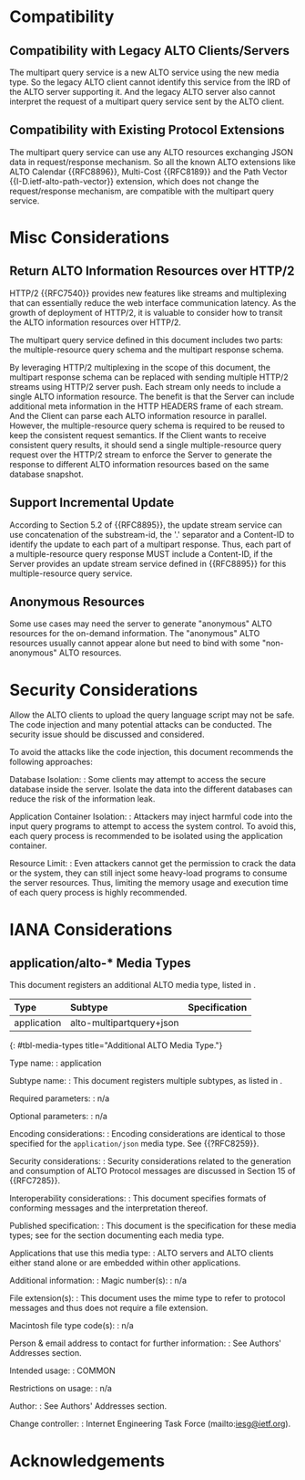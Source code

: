 # Compatibility

## Compatibility with Legacy ALTO Clients/Servers ##

The multipart query service is a new ALTO service using the new media type. So
the legacy ALTO client cannot identify this service from the IRD of the ALTO
server supporting it. And the legacy ALTO server also cannot interpret the
request of a multipart query service sent by the ALTO client.

## Compatibility with Existing Protocol Extensions ##

The multipart query service can use any ALTO resources exchanging JSON data in
request/response mechanism. So all the known ALTO extensions like ALTO Calendar
{{RFC8896}}, Multi-Cost {{RFC8189}} and the Path Vector
{{I-D.ietf-alto-path-vector}} extension, which does not change the
request/response mechanism, are compatible with the multipart query service.

<!--
## Compatibility with New Communication Mechanism ##

Since the multipart query service use multipart messages as the response
instead of the JSON data, the incremental update service defined in
{{I-D.ietf-alto-incr-update-sse}} does not support it. If the update service
does not notify the incremental change to the ALTO client but only notify the
full replacement, it can still work. But it is very inefficient. So an
extension to integrate multipart query and the incremental update smoothly is
required. HTTP/2 may be a candidate solution to this problem.
-->

# Misc Considerations

## Return ALTO Information Resources over HTTP/2

HTTP/2 {{RFC7540}} provides new features like streams and multiplexing that
can essentially reduce the web interface communication latency. As the growth
of deployment of HTTP/2, it is valuable to consider how to transit the ALTO
information resources over HTTP/2.

The multipart query service defined in this document includes two parts: the
multiple-resource query schema and the multipart response schema.

By leveraging HTTP/2 multiplexing in the scope of this document, the
multipart response schema can be replaced with sending multiple HTTP/2
streams using HTTP/2 server push. Each stream only needs to include a single
ALTO information resource. The benefit is that the Server can include
additional meta information in the HTTP HEADERS frame of each stream. And the
Client can parse each ALTO information resource in parallel.
However, the multiple-resource query schema is required to be reused to keep
the consistent request semantics. If the Client wants to receive consistent
query results, it should send a single multiple-resource query request over
the HTTP/2 stream to enforce the Server to generate the response to
different ALTO information resources based on the same database snapshot.

## Support Incremental Update

According to Section 5.2 of {{RFC8895}}, the update
stream service can use concatenation of the substream-id, the '.' separator
and a Content-ID to identify the update to each part of a multipart response.
Thus, each part of a multiple-resource query response MUST include a
Content-ID, if the Server provides an update stream service defined in
{{RFC8895}} for this multiple-resource query service.

<!-- Because the response body entry of the multipart query resource is not a single
JSON object, it may not be compatible with the current incremental update
representation used in {{I-D.ietf-alto-incr-update-sse}}. -->

## Anonymous Resources

Some use cases may need the server to generate "anonymous" ALTO resources for the
on-demand information. The "anonymous" ALTO resources usually cannot appear
alone but need to bind with some "non-anonymous" ALTO resources.

# Security Considerations

Allow the ALTO clients to upload the query language script may not be safe. The
code injection and many potential attacks can be conducted. The security issue
should be discussed and considered.

To avoid the attacks like the code injection, this document recommends the
following approaches:

Database Isolation:
: Some clients may attempt to access the secure database inside the server.
  Isolate the data into the different databases can reduce the risk of the
  information leak.

Application Container Isolation:
: Attackers may inject harmful code into the input query programs to attempt to
  access the system control. To avoid this, each query process is recommended to
  be isolated using the application container.

Resource Limit:
: Even attackers cannot get the permission to crack the data or the system, they
  can still inject some heavy-load programs to consume the server resources.
  Thus, limiting the memory usage and execution time of each query process is
  highly recommended.

# IANA Considerations

## application/alto-* Media Types

This document registers an additional ALTO media type, listed in [](#tbl-media-types).

| Type        | Subtype                  | Specification        |
|:------------|:-------------------------|:---------------------|
| application | alto-multipartquery+json | [](#mp-query-params) |
{: #tbl-media-types title="Additional ALTO Media Type."}

Type name:
: application

Subtype name:
: This document registers multiple subtypes, as listed in [](#tbl-media-types).

Required parameters:
: n/a

Optional parameters:
: n/a

Encoding considerations:
: Encoding considerations are identical to those specified for the
  `application/json` media type. See {{?RFC8259}}.

Security considerations:
: Security considerations related to the generation and consumption of ALTO
  Protocol messages are discussed in Section 15 of {{RFC7285}}.

Interoperability considerations:
: This document specifies formats of conforming messages and the interpretation
  thereof.

Published specification:
: This document is the specification for these media types; see
  [](#tbl-media-types) for the section documenting each media type.

Applications that use this media type:
: ALTO servers and ALTO clients either stand alone or are embedded within other
  applications.

Additional information:
: Magic number(s):
  : n/a

  File extension(s):
  : This document uses the mime type to refer to protocol messages and thus does
    not require a file extension.

  Macintosh file type code(s):
  : n/a

Person &amp; email address to contact for further information:
: See Authors' Addresses section.

Intended usage:
: COMMON

Restrictions on usage:
: n/a

Author:
: See Authors' Addresses section.

Change controller:
: Internet Engineering Task Force (mailto:iesg@ietf.org).

# Acknowledgements
